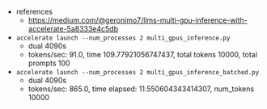 
- references
    - https://medium.com/@geronimo7/llms-multi-gpu-inference-with-accelerate-5a8333e4c5db
- `accelerate launch --num_processes 2 multi_gpus_inference.py`
    - dual 4090s
    - tokens/sec: 91.0, time 109.77921056747437, total tokens 10000, total prompts 100
- `accelerate launch --num_processes 2 multi_gpus_inference_batched.py`
    - dual 4090s
    - tokens/sec: 865.0, time elapsed: 11.550604343414307, num_tokens 10000